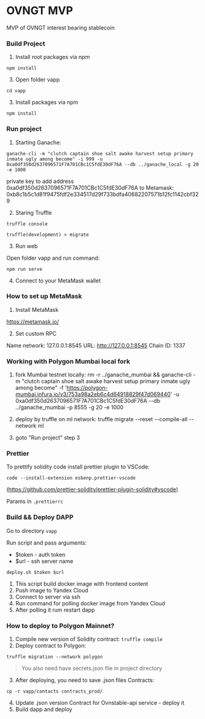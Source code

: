# OVNGT MVP

MVP of OVNGT interest bearing stablecoin

### Build Project

1. Install root packages via npm

`npm install`

3. Open folder vapp

`cd vapp`

3. Install packages via npm

`npm install`

### Run project

1. Starting Ganache:

`
ganache-cli -m "clutch captain shoe salt awake harvest setup primary inmate ugly among become" -i 999 -u 0xa0df350d2637096571F7A701CBc1C5fdE30dF76A --db ../ganache_local -g 20 -e 1000
`

private key to add address 0xa0df350d2637096571F7A701CBc1C5fdE30dF76A to Metamask:
0xb8c1b5c1d81f9475fdf2e334517d29f733bdfa40682207571b12fc1142cbf329

2. Staring Truffle

`truffle console `

`truffle(development) > migrate`

3. Run web

Open folder vapp and run command:

`npm run serve`

4. Connect to your MetaMask wallet

### How to set up  MetaMask

1. Install MetaMask

https://metamask.io/

2. Set custom RPC

Name network: 127.0.0.1:8545 URL: http://127.0.0.1:8545
Chain ID: 1337

### Working with Polygon Mumbai local fork

1. fork Mumbai testnet locally:
   rm -r ../ganache_mumbai && ganache-cli -m "clutch captain shoe salt awake harvest setup primary inmate ugly among
   become" -f 'https://polygon-mumbai.infura.io/v3/753a98a2eb6c4d64918829f47d069440' -u
   0xa0df350d2637096571F7A701CBc1C5fdE30dF76A --db ../ganache_mumbai -p 8555 -g 20 -e 1000

2. deploy by truffle on ml network:
   truffle migrate --reset --compile-all --network ml

3. goto "Run project" step 3

### Prettier

To prettify solidity code install prettier plugin to VSCode:

```
code --install-extension esbenp.prettier-vscode
```

(https://github.com/prettier-solidity/prettier-plugin-solidity#vscode)

Params in `.prettierrc`

### Build && Deploy DAPP

Go to directory `vapp`

Run script and pass arguments:

- $token - auth token
- $url - ssh server name

`deploy.sh $token $url`

1) This script build docker image with frontend content
2) Push image to Yandex Cloud
3) Connect to server via ssh
4) Run command for polling docker image from Yandex Cloud
5) After polling it rum restart dapp


### How to deploy to Polygon Mainnet? 

1) Compile new version of Solidity contract: 
`truffle compile `
2) Deploy contract to Polygon:

`truffle migration --network polygon `

> You also need have secrets.json file in project directory

3) After deploying, you need to save .json files Contracts:

`cp -r vapp/contacts contracts_prod/`

4) Update .json version Contract for Ovnstable-api service - deploy it
5) Build dapp and deploy 
